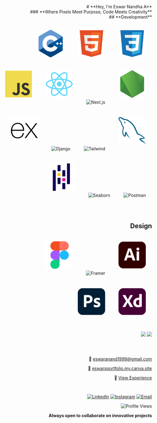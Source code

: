 <div align="right">
# **Hey, I'm Eswar Nandha A**
</div>
<div align="right">
### **Where Pixels Meet Purpose, Code Meets Creativity**
<br>
## **Development**
<p align="right">
<img src="https://raw.githubusercontent.com/devicons/devicon/master/icons/cplusplus/cplusplus-original.svg" alt="C++" width="90" height="90" style="margin: 20px; transition: transform 0.3s ease;"/>
<img src="https://raw.githubusercontent.com/devicons/devicon/master/icons/html5/html5-original.svg" alt="HTML5" width="90" height="90" style="margin: 20px; transition: transform 0.3s ease;"/>
<img src="https://raw.githubusercontent.com/devicons/devicon/master/icons/css3/css3-original.svg" alt="CSS3" width="90" height="90" style="margin: 20px; transition: transform 0.3s ease;"/>
<img src="https://raw.githubusercontent.com/devicons/devicon/master/icons/javascript/javascript-original.svg" alt="JavaScript" width="90" height="90" style="margin: 20px; transition: transform 0.3s ease;"/>
<img src="https://raw.githubusercontent.com/devicons/devicon/master/icons/react/react-original.svg" alt="React" width="90" height="90" style="margin: 20px; transition: transform 0.3s ease;"/>
<img src="https://cdn.worldvectorlogo.com/logos/nextjs-2.svg" alt="Next.js" width="90" height="90" style="margin: 20px; transition: transform 0.3s ease;"/>
<img src="https://raw.githubusercontent.com/devicons/devicon/master/icons/nodejs/nodejs-original.svg" alt="Node.js" width="90" height="90" style="margin: 20px; transition: transform 0.3s ease;"/>
<img src="https://raw.githubusercontent.com/devicons/devicon/master/icons/express/express-original.svg" alt="Express" width="90" height="90" style="margin: 20px; transition: transform 0.3s ease;"/>
<img src="https://cdn.worldvectorlogo.com/logos/django.svg" alt="Django" width="90" height="90" style="margin: 20px; transition: transform 0.3s ease;"/>
<img src="https://www.vectorlogo.zone/logos/tailwindcss/tailwindcss-icon.svg" alt="Tailwind" width="90" height="90" style="margin: 20px; transition: transform 0.3s ease;"/>
<img src="https://raw.githubusercontent.com/devicons/devicon/master/icons/mysql/mysql-original.svg" alt="MySQL" width="90" height="90" style="margin: 20px; transition: transform 0.3s ease;"/>
<img src="https://raw.githubusercontent.com/devicons/devicon/2ae2a900d2f041da66e950e4d48052658d850630/icons/pandas/pandas-original.svg" alt="Pandas" width="90" height="90" style="margin: 20px; transition: transform 0.3s ease;"/>
<img src="https://seaborn.pydata.org/_images/logo-mark-lightbg.svg" alt="Seaborn" width="90" height="90" style="margin: 20px; transition: transform 0.3s ease;"/>
<img src="https://www.vectorlogo.zone/logos/getpostman/getpostman-icon.svg" alt="Postman" width="90" height="90" style="margin: 20px; transition: transform 0.3s ease;"/>
</p>

</div>

<br>

<div align="right">

## **Design**

<p align="right">
<img src="https://raw.githubusercontent.com/devicons/devicon/master/icons/figma/figma-original.svg" alt="Figma" width="90" height="90" style="margin: 20px; transition: transform 0.3s ease;"/>
<img src="https://www.vectorlogo.zone/logos/framer/framer-icon.svg" alt="Framer" width="90" height="90" style="margin: 20px; transition: transform 0.3s ease;"/>
<img src="https://raw.githubusercontent.com/devicons/devicon/master/icons/illustrator/illustrator-plain.svg" alt="Illustrator" width="90" height="90" style="margin: 20px; transition: transform 0.3s ease;"/>
<img src="https://raw.githubusercontent.com/devicons/devicon/master/icons/photoshop/photoshop-plain.svg" alt="Photoshop" width="90" height="90" style="margin: 20px; transition: transform 0.3s ease;"/>
<img src="https://raw.githubusercontent.com/devicons/devicon/master/icons/xd/xd-plain.svg" alt="XD" width="90" height="90" style="margin: 20px; transition: transform 0.3s ease;"/>
</p>

</div>

<br>

<div align="right">

<img height="180em" src="https://github-readme-stats.vercel.app/api?username=eswarnandha-a&show_icons=true&theme=tokyonight&include_all_commits=true&count_private=true&hide_border=true"/>
<img height="180em" src="https://github-readme-stats.vercel.app/api/top-langs/?username=eswarnandha-a&layout=compact&langs_count=8&theme=tokyonight&hide_border=true"/>

</div>

<br><br>

<div align="right">

📧 [eswaranand1999@gmail.com](mailto:eswaranand1999@gmail.com)

💼 [eswarsportfolio.my.canva.site](https://eswarsportfolio.my.canva.site)

📄 [View Experience](https://drive.google.com/drive/folders/1fRZithJMrjCdi0fbbvswZq7F1YGwzb_O)

</div>

<br>

<div align="right">

[![LinkedIn](https://img.shields.io/badge/LinkedIn-0077B5?style=for-the-badge&logo=linkedin&logoColor=white)](https://linkedin.com/in/eswar-anand13)
[![Instagram](https://img.shields.io/badge/Instagram-E4405F?style=for-the-badge&logo=instagram&logoColor=white)](https://instagram.com/eswaranand_)
[![Email](https://img.shields.io/badge/Email-D14836?style=for-the-badge&logo=gmail&logoColor=white)](mailto:eswaranand1999@gmail.com)

<img src="https://komarev.com/ghpvc/?username=eswarnandha-a&label=Profile%20Views&color=00d9ff&style=for-the-badge" alt="Profile Views" />

**Always open to collaborate on innovative projects**

</div>
